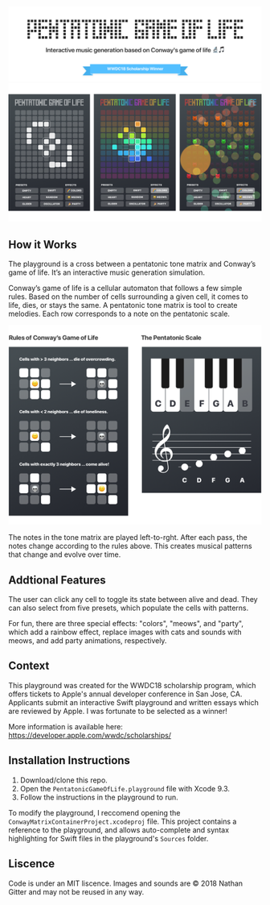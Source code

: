 <img src="Resources/title.png" alt="Pentatonic game of life. Interactive music generation based on Conway's game of life.">

<img src="Resources/screenshots.png" alt="Screenshots of the playground">

## How it Works
The playground is a cross between a pentatonic tone matrix and Conway’s game of life. It’s an interactive music generation simulation.

Conway’s game of life is a cellular automaton that follows a few simple rules. Based on the number of cells surrounding a given cell, it comes to life, dies, or stays the same. A pentatonic tone matrix is tool to create melodies. Each row corresponds to a note on the pentatonic scale.

<img src="Resources/howitworks.png" alt="How it works: Images showing the rules of conway's game of life and the notes in a pentatonic scale.">

The notes in the tone matrix are played left-to-rght. After each pass, the notes change according to the rules above. This creates musical patterns that change and evolve over time.

## Addtional Features
The user can click any cell to toggle its state between alive and dead. They can also select from five presets, which populate the cells with patterns.

For fun, there are three special effects: "colors", "meows", and "party", which add a rainbow effect, replace images with cats and sounds with meows, and add party animations, respectively.

## Context
This playground was created for the WWDC18 scholarship program, which offers tickets to Apple's annual developer conference in San Jose, CA. Applicants submit an interactive Swift playground and written essays which are reviewed by Apple. I was fortunate to be selected as a winner!

More information is available here: https://developer.apple.com/wwdc/scholarships/

## Installation Instructions
1. Download/clone this repo.
2. Open the `PentatonicGameOfLife.playground` file with Xcode 9.3.
3. Follow the instructions in the playground to run.

To modify the playground, I reccomend opening the `ConwayMatrixContainerProject.xcodeproj` file. This project contains a reference to the playground, and allows auto-complete and syntax highlighting for Swift files in the playground's `Sources` folder.

## Liscence
Code is under an MIT liscence. Images and sounds are © 2018 Nathan Gitter and may not be reused in any way.
